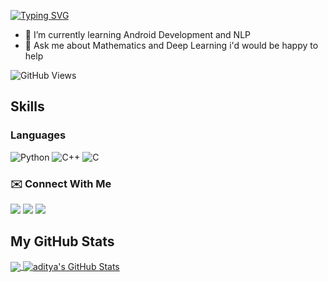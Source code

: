 [![Typing SVG](https://readme-typing-svg.herokuapp.com?color=%231D20FF&size=25&width=700&lines=%F0%9F%91%8B+I'm+Aditya+;A+Deep+Learning+Practitioner...%F0%9F%A7%91%E2%80%8D%F0%9F%92%BB;Love+to+meet+new+peoples+and+explore+new+places+%E2%9C%88%EF%B8%8F)](https://git.io/typing-svg)

- 🌱 I’m currently learning Android Development and NLP 
- 💬 Ask me about Mathematics and Deep Learning i'd would be happy to help

![GitHub Views](https://komarev.com/ghpvc/?username=aadityaagrawal&color=FAC151)

## Skills

### Languages
<p float="left">
<img alt="Python" src="https://img.shields.io/badge/Python-FFD43B?style=for-the-badge&logo=python&logoColor=darkgreen" />
<img alt="C++" src="https://img.shields.io/badge/C%2B%2B-00599C?style=for-the-badge&logo=c%2B%2B&logoColor=white"/>
<img alt="C" src="https://img.shields.io/badge/C-00599C?style=for-the-badge&logo=c&logoColor=white"/>
</p>

### ✉️ Connect With Me<br>
<p align="left">
<a href=https://www.linkedin.com/in/aditya-agrawal-a078091b8/><img src="https://img.shields.io/badge/LinkedIn-0077B5?style=for-the-badge&logo=linkedin&logoColor=white"></a> 
<a href="mailto:adityakuagrawal@gmail.com"><img src="https://img.shields.io/badge/Gmail-D14836?style=for-the-badge&logo=gmail&logoColor=white"></a>
<a href="https://twitter.com/Adityakuagrawal"><img src="https://img.shields.io/badge/Twitter-1DA1F2?style=for-the-badge&logo=twitter&logoColor=white"></a>
<p align="left">
  
## My GitHub Stats

<a href="https://github.com/aadityaagrawal/aadityaagrawal">
  <img align="center" src="https://github-readme-stats.vercel.app/api/top-langs/?username=aadityaagrawal&hide=java,html&title_color=000000&text_color=000000"/>
</a>

<a href="https://github.com/aadityaagrawal/aadityaagrawal">
  <img align="center" src="https://github-readme-stats.vercel.app/api?username=aadityaagrawal&show_icons=true&line_height=27&count_private=true&title_color=000000&text_color=000000&icon_color=FAC051" alt="aditya's GitHub Stats" />
</a>
